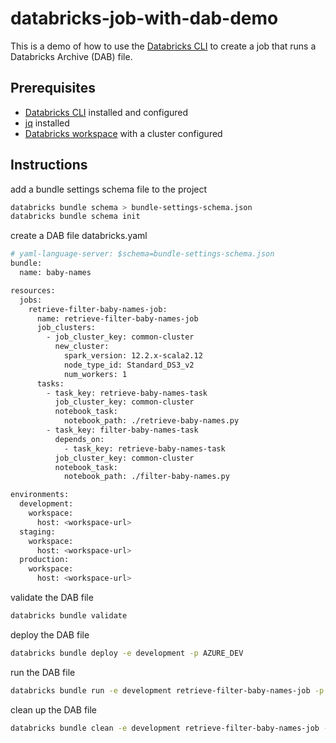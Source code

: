 # databricks-job-with-dab-demo

This is a demo of how to use the [Databricks CLI](https://docs.databricks.com/user-guide/dev-tools/databricks-cli.html) to create a job that runs a Databricks Archive (DAB) file.

## Prerequisites

* [Databricks CLI](https://docs.databricks.com/user-guide/dev-tools/databricks-cli.html) installed and configured
* [jq](https://stedolan.github.io/jq/) installed
* [Databricks workspace](https://docs.databricks.com/user-guide/workspace.html) with a cluster configured

## Instructions

add a bundle settings schema file to the project

```bash
databricks bundle schema > bundle-settings-schema.json
databricks bundle schema init
```

create a DAB file databricks.yaml

```bash
# yaml-language-server: $schema=bundle-settings-schema.json
bundle:
  name: baby-names

resources:
  jobs:
    retrieve-filter-baby-names-job:
      name: retrieve-filter-baby-names-job
      job_clusters:
        - job_cluster_key: common-cluster
          new_cluster:
            spark_version: 12.2.x-scala2.12
            node_type_id: Standard_DS3_v2
            num_workers: 1
      tasks:
        - task_key: retrieve-baby-names-task
          job_cluster_key: common-cluster
          notebook_task:
            notebook_path: ./retrieve-baby-names.py
        - task_key: filter-baby-names-task
          depends_on:
            - task_key: retrieve-baby-names-task
          job_cluster_key: common-cluster
          notebook_task:
            notebook_path: ./filter-baby-names.py

environments:
  development:
    workspace:
      host: <workspace-url>
  staging:
    workspace:
      host: <workspace-url>
  production:
    workspace:
      host: <workspace-url>
```

validate the DAB file

```bash
databricks bundle validate 
```

deploy the DAB file

```bash
databricks bundle deploy -e development -p AZURE_DEV
```

run the DAB file

```bash
databricks bundle run -e development retrieve-filter-baby-names-job -p AZURE_DEV
```

clean up the DAB file

```bash
databricks bundle clean -e development retrieve-filter-baby-names-job -p AZURE_DEV
```
